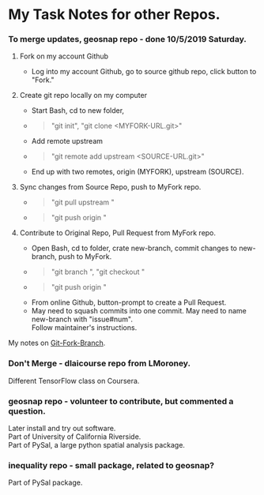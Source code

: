 # My Task Notes for other Repos.  

### To merge updates, geosnap repo - done 10/5/2019 Saturday.  
  1. Fork on my account Github  
     - Log into my account Github, go to source github repo, click button to "Fork."  
  2. Create git repo locally on my computer     
     - Start Bash, cd to new folder, 
     - > "git init", "git clone <MYFORK-URL.git>"  
     - Add remote upstream 
     - >"git remote add upstream <SOURCE-URL.git>"  
     * End up with two remotes, origin (MYFORK), upstream (SOURCE).  
  
  3. Sync changes from Source Repo, push to MyFork repo.  
     - >"git pull upstream <master>"    
     - >"git push origin <master>"  
     
  4. Contribute to Original Repo, Pull Request from MyFork repo.  
     - Open Bash, cd to folder, crate new-branch, commit changes to new-branch, push to MyFork.  
     - >"git branch <new-branch>", "git checkout <new-branch>"  
     - >"git push origin <new-branch>"      
     - From online Github, button-prompt to create a Pull Request.  
  
     * May need to squash commits into one commit.  May need to name new-branch with "issue#num".   
       Follow maintainer's instructions.  
  
  My notes on [Git-Fork-Branch](wip1/udacity-github/Git-Fork-Branch-memo.txt).  

### Don't Merge - dlaicourse repo from LMoroney.   
  Different TensorFlow class on Coursera.  

### geosnap repo - volunteer to contribute, but commented a question.  
  Later install and try out software.  
  Part of University of California Riverside.  
  Part of PySal, a large python spatial analysis package.  
   
### inequality repo - small package, related to geosnap?  
  Part of PySal package.  
